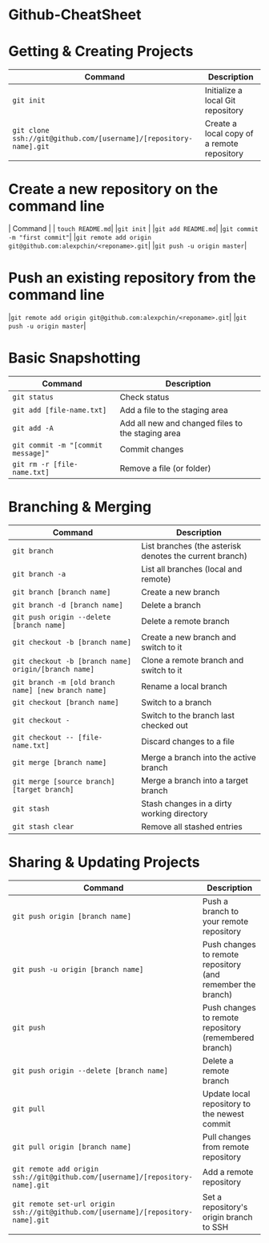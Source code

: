 # Github-CheatSheet

# Getting & Creating Projects

| Command                                          | Description                                                                 |
|--------------------------------------------------|-----------------------------------------------------------------------------|
| `git init`                                     | Initialize a local Git repository                     |
| `git clone ssh://git@github.com/[username]/[repository-name].git`                                  |Create a local copy of a remote repository                                        |

# Create a new repository on the command line
| Command |
| `touch README.md`|
|`git init` |
|`git add README.md`|
|`git commit -m "first commit"`|
|`git remote add origin git@github.com:alexpchin/<reponame>.git`|
|`git push -u origin master`|

# Push an existing repository from the command line

|`git remote add origin git@github.com:alexpchin/<reponame>.git`|
|`git push -u origin master`|

# Basic Snapshotting

| Command                                        | Description                                              |
|------------------------------------------------|----------------------------------------------------------|
| `git status`                                   | Check status                                             |
| `git add [file-name.txt]`                      | Add a file to the staging area                           |
| `git add -A`                                   | Add all new and changed files to the staging area         |
| `git commit -m "[commit message]"`             | Commit changes                                           |
| `git rm -r [file-name.txt]`                    | Remove a file (or folder)                                |



# Branching & Merging

| Command                                          | Description                                                                 |
|--------------------------------------------------|-----------------------------------------------------------------------------|
| `git branch`                                     | List branches (the asterisk denotes the current branch)                      |
| `git branch -a`                                  | List all branches (local and remote)                                         |
| `git branch [branch name]`                       | Create a new branch                                                         |
| `git branch -d [branch name]`                    | Delete a branch                                                             |
| `git push origin --delete [branch name]`         | Delete a remote branch                                                      |
| `git checkout -b [branch name]`                  | Create a new branch and switch to it                                         |
| `git checkout -b [branch name] origin/[branch name]` | Clone a remote branch and switch to it                                   |
| `git branch -m [old branch name] [new branch name]` | Rename a local branch                                                   |
| `git checkout [branch name]`                     | Switch to a branch                                                          |
| `git checkout -`                                 | Switch to the branch last checked out                                       |
| `git checkout -- [file-name.txt]`                | Discard changes to a file                                                   |
| `git merge [branch name]`                        | Merge a branch into the active branch                                       |
| `git merge [source branch] [target branch]`      | Merge a branch into a target branch                                         |
| `git stash`                                      | Stash changes in a dirty working directory                                  |
| `git stash clear`                                | Remove all stashed entries                                                  |


# Sharing & Updating Projects


| Command                                              | Description                                                          |
|------------------------------------------------------|----------------------------------------------------------------------|
| `git push origin [branch name]`                      | Push a branch to your remote repository                              |
| `git push -u origin [branch name]`                   | Push changes to remote repository (and remember the branch)           |
| `git push`                                           | Push changes to remote repository (remembered branch)                 |
| `git push origin --delete [branch name]`             | Delete a remote branch                                                |
| `git pull`                                           | Update local repository to the newest commit                          |
| `git pull origin [branch name]`                      | Pull changes from remote repository                                   |
| `git remote add origin ssh://git@github.com/[username]/[repository-name].git` | Add a remote repository                                               |
| `git remote set-url origin ssh://git@github.com/[username]/[repository-name].git` | Set a repository's origin branch to SSH                              |

